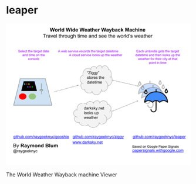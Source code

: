 # leaper
![Wayback Machine](wwww-one-pager.png?raw=true "Wayback Machine Overview")

The World Weather Wayback machine Viewer
